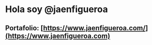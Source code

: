 # Hola soy @jaenfigueroa

## Portafolio: [https://www.jaenfigueroa.com/](https://www.jaenfigueroa.com)


